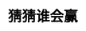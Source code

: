 ---
title: 猜猜谁会赢
layout: guess_who_win_rock/list
description: 猜猜谁会赢 - 石头剪刀布.
js: ["js/game/guess_who_win_rock/parameter.js", "js/game/guess_who_win_rock/list.js"]
css: ["css/game/guess_who_win_rock/guess_who_win_rock.css"]
---